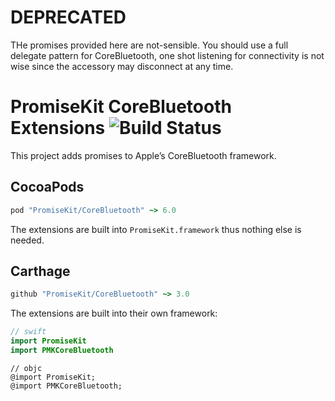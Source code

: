 # DEPRECATED

THe promises provided here are not-sensible. You should use a full delegate pattern for CoreBluetooth, one shot listening for connectivity is not wise since the accessory may disconnect at any time.

# PromiseKit CoreBluetooth Extensions ![Build Status]

This project adds promises to Apple’s CoreBluetooth framework.

## CocoaPods

```ruby
pod "PromiseKit/CoreBluetooth" ~> 6.0
```

The extensions are built into `PromiseKit.framework` thus nothing else is needed.

## Carthage

```ruby
github "PromiseKit/CoreBluetooth" ~> 3.0
```

The extensions are built into their own framework:

```swift
// swift
import PromiseKit
import PMKCoreBluetooth
```

```objc
// objc
@import PromiseKit;
@import PMKCoreBluetooth;
```


[Build Status]: https://travis-ci.org/PromiseKit/CoreBluetooth.svg?branch=master
